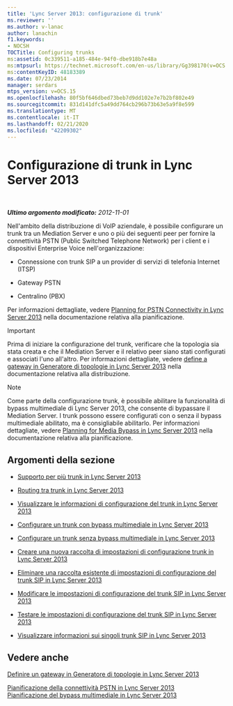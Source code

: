 ```yaml
---
title: 'Lync Server 2013: configurazione di trunk'
ms.reviewer: ''
ms.author: v-lanac
author: lanachin
f1.keywords:
- NOCSH
TOCTitle: Configuring trunks
ms:assetid: 0c339511-a185-484e-94f0-dbe918b7e48a
ms:mtpsurl: https://technet.microsoft.com/en-us/library/Gg398170(v=OCS.15)
ms:contentKeyID: 48183389
ms.date: 07/23/2014
manager: serdars
mtps_version: v=OCS.15
ms.openlocfilehash: 80f5bf646dbed73beb7d9dd102e7e7b2bf802e49
ms.sourcegitcommit: 831d141dfc5a49dd764cb296b73b63e5a9f8e599
ms.translationtype: MT
ms.contentlocale: it-IT
ms.lasthandoff: 02/21/2020
ms.locfileid: "42209302"
---
```

<div data-xmlns="http://www.w3.org/1999/xhtml">

<div class="topic" data-xmlns="http://www.w3.org/1999/xhtml" data-msxsl="urn:schemas-microsoft-com:xslt" data-cs="https://msdn.microsoft.com/">

<div data-asp="https://msdn2.microsoft.com/asp">

# <a name="configuring-trunks-in-lync-server-2013"></a>Configurazione di trunk in Lync Server 2013

</div>

<div id="mainSection">

<div id="mainBody">

<span> </span>

_**Ultimo argomento modificato:** 2012-11-01_

Nell'ambito della distribuzione di VoIP aziendale, è possibile configurare un trunk tra un Mediation Server e uno o più dei seguenti peer per fornire la connettività PSTN (Public Switched Telephone Network) per i client e i dispositivi Enterprise Voice nell'organizzazione:

  - Connessione con trunk SIP a un provider di servizi di telefonia Internet (ITSP)

  - Gateway PSTN

  - Centralino (PBX)

Per informazioni dettagliate, vedere [Planning for PSTN Connectivity in Lync Server 2013](lync-server-2013-planning-for-pstn-connectivity.md) nella documentazione relativa alla pianificazione.

<div>


> [!IMPORTANT]  
> Prima di iniziare la configurazione del trunk, verificare che la topologia sia stata creata e che il Mediation Server e il relativo peer siano stati configurati e associati l'uno all'altro. Per informazioni dettagliate, vedere <A href="lync-server-2013-define-a-gateway-in-topology-builder.md">define a gateway in Generatore di topologie in Lync Server 2013</A> nella documentazione relativa alla distribuzione.



</div>

<div>


> [!NOTE]  
> Come parte della configurazione trunk, è possibile abilitare la funzionalità di bypass multimediale di Lync Server 2013, che consente di bypassare il Mediation Server. I trunk possono essere configurati con o senza il bypass multimediale abilitato, ma è consigliabile abilitarlo. Per informazioni dettagliate, vedere <A href="lync-server-2013-planning-for-media-bypass.md">Planning for Media Bypass in Lync Server 2013</A> nella documentazione relativa alla pianificazione.



</div>

<div>

## <a name="in-this-section"></a>Argomenti della sezione

  - [Supporto per più trunk in Lync Server 2013](lync-server-2013-multiple-trunk-support.md)

  - [Routing tra trunk in Lync Server 2013](lync-server-2013-inter-trunk-routing.md)

  - [Visualizzare le informazioni di configurazione del trunk in Lync Server 2013](lync-server-2013-view-trunk-configuration-information.md)

  - [Configurare un trunk con bypass multimediale in Lync Server 2013](lync-server-2013-configure-a-trunk-with-media-bypass.md)

  - [Configurare un trunk senza bypass multimediale in Lync Server 2013](lync-server-2013-configure-a-trunk-without-media-bypass.md)

  - [Creare una nuova raccolta di impostazioni di configurazione trunk in Lync Server 2013](lync-server-2013-create-a-new-collection-of-trunk-configuration-settings.md)

  - [Eliminare una raccolta esistente di impostazioni di configurazione del trunk SIP in Lync Server 2013](lync-server-2013-delete-an-existing-collection-of-sip-trunk-configuration-settings.md)

  - [Modificare le impostazioni di configurazione del trunk SIP in Lync Server 2013](lync-server-2013-modify-sip-trunk-configuration-settings.md)

  - [Testare le impostazioni di configurazione del trunk SIP in Lync Server 2013](lync-server-2013-test-sip-trunk-configuration-settings.md)

  - [Visualizzare informazioni sui singoli trunk SIP in Lync Server 2013](lync-server-2013-view-information-about-individual-sip-trunks.md)

</div>

<div>

## <a name="see-also"></a>Vedere anche


[Definire un gateway in Generatore di topologie in Lync Server 2013](lync-server-2013-define-a-gateway-in-topology-builder.md)  


[Pianificazione della connettività PSTN in Lync Server 2013](lync-server-2013-planning-for-pstn-connectivity.md)  
[Pianificazione del bypass multimediale in Lync Server 2013](lync-server-2013-planning-for-media-bypass.md)  
  

</div>

</div>

<span> </span>

</div>

</div>

</div>

